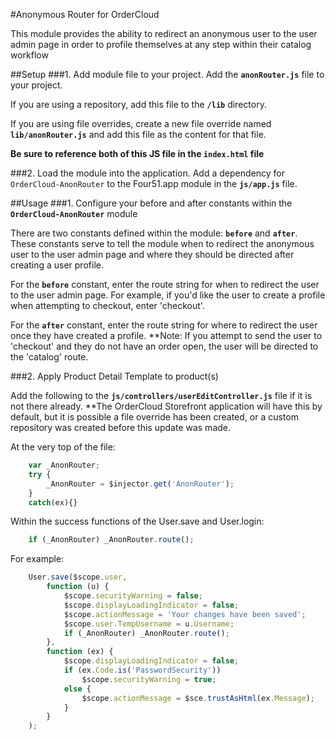 #Anonymous Router for OrderCloud

This module provides the ability to redirect an anonymous user to the user admin page in order to profile themselves at any step within their catalog workflow

##Setup
###1. Add module file to your project.
Add the **`anonRouter.js`** file to your project.

If you are using a repository, add this file to the **`/lib`** directory.

If you are using file overrides, create a new file override named **`lib/anonRouter.js`** and add this file as the content for that file.

**Be sure to reference both of this JS file in the `index.html` file**

###2. Load the module into the application.
Add a dependency for `OrderCloud-AnonRouter` to the Four51.app module in the **`js/app.js`** file.

##Usage
###1. Configure your before and after constants within the **`OrderCloud-AnonRouter`** module

There are two constants defined within the module: **`before`** and **`after`**. These constants serve to tell the module when to redirect the anonymous user to the user admin page and where they should be directed after creating a user profile.

For the **`before`** constant, enter the route string for when to redirect the user to the user admin page. For example, if you'd like the user to create a profile when attempting to checkout, enter 'checkout'.

For the **`after`** constant, enter the route string for where to redirect the user once they have created a profile.
**Note: If you attempt to send the user to 'checkout' and they do not have an order open, the user will be directed to the 'catalog' route.

###2. Apply Product Detail Template to product(s)

Add the following to the **`js/controllers/userEditController.js`** file if it is not there already. **The OrderCloud Storefront application will have this by default, but it is possible a file override has been created, or a custom repository was created before this update was made.

At the very top of the file:

```javascript
    var _AnonRouter;
    try {
        _AnonRouter = $injector.get('AnonRouter');
    }
    catch(ex){}
```

Within the success functions of the User.save and User.login:

```javascript
    if (_AnonRouter) _AnonRouter.route();
```

For example: 

```javascript
    User.save($scope.user,
        function (u) {
            $scope.securityWarning = false;
            $scope.displayLoadingIndicator = false;
            $scope.actionMessage = 'Your changes have been saved';
            $scope.user.TempUsername = u.Username;
            if (_AnonRouter) _AnonRouter.route();
        },
        function (ex) {
            $scope.displayLoadingIndicator = false;
            if (ex.Code.is('PasswordSecurity'))
                $scope.securityWarning = true;
            else {
                $scope.actionMessage = $sce.trustAsHtml(ex.Message);
            }
        }
    );
```

